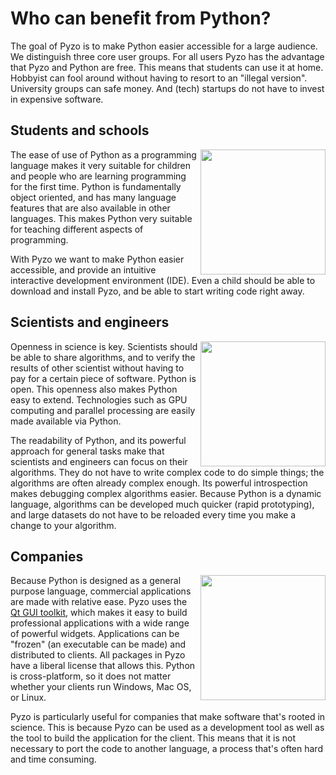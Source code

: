 # Who can benefit from Python?

The goal of Pyzo is to make Python easier accessible for a large
audience. We distinguish three core user groups.
For all users Pyzo has the advantage that Pyzo and Python are free.
This means that students can use it at home. Hobbyist can fool around
without having to resort to an "illegal version". University groups can
safe money. And (tech) startups do not have to invest in expensive
software.


## Students and schools

<img src='pyzo_noah02.jpg' width='200px' align='right'>

The ease of use of Python as a programming language makes it very
suitable for children and people who are learning programming for the
first time. Python is fundamentally object oriented, and has many
language features that are also available in other languages. This makes
Python very suitable for teaching different aspects of programming.

With Pyzo we want to make Python easier accessible, and provide an
intuitive interactive development environment (IDE). Even a child should
be able to download and install Pyzo, and be able to start writing code
right away.


## Scientists and engineers

<img src='einstein_python.jpg' width='200px' align='right'>

Openness in science is key. Scientists should be able to share
algorithms, and to verify the results of other scientist without having
to pay for a certain piece of software. Python is open. This openness
also makes Python easy to extend. Technologies such as GPU computing
and parallel processing are easily made available via Python.

The readability of Python, and its powerful approach for general tasks
make that scientists and engineers can focus on their algorithms. They
do not have to write complex code to do simple things; the algorithms
are often already complex enough. Its powerful introspection makes
debugging complex algorithms easier. Because Python is a dynamic
language, algorithms can be developed much quicker (rapid prototyping),
and large datasets do not have to be reloaded every time you make a
change to your algorithm.


## Companies

<img src='handshake.jpg' width='200px' align='right'>

Because Python is designed as a general purpose language, commercial
applications are made with relative ease. Pyzo uses the
[Qt GUI toolkit](http://qt.io/), which makes it easy to build
professional applications with a wide range of powerful widgets.
Applications can be "frozen" (an executable can be made) and distributed
to clients. All packages in Pyzo have a liberal license that allows this.
Python is cross-platform, so it does not matter whether
your clients run Windows, Mac OS, or Linux.

Pyzo is particularly useful for companies that make software that's
rooted in science. This is because Pyzo can be used as a development
tool as well as the tool to build the application for the client. This
means that it is not necessary to port the code to another language, a
process that's often hard and time consuming.

